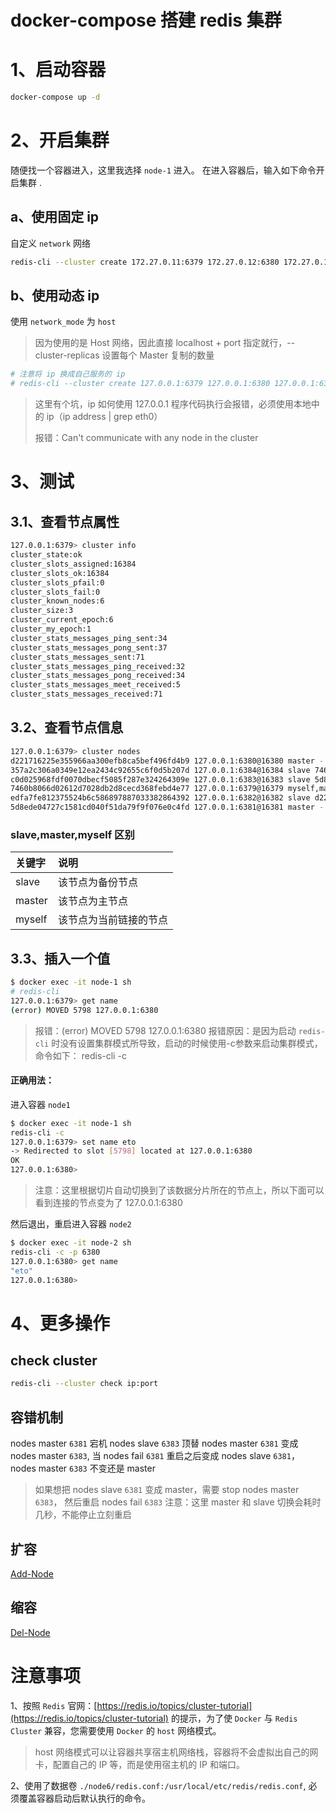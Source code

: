 # docker-compose 搭建 redis 集群

# 1、启动容器

```bash
docker-compose up -d
```

# 2、开启集群

随便找一个容器进入，这里我选择 `node-1` 进入。 在进入容器后，输入如下命令开启集群 .

## a、使用固定 ip

自定义 `network` 网络

```bash
redis-cli --cluster create 172.27.0.11:6379 172.27.0.12:6380 172.27.0.13:6381 172.27.0.14:6382 172.27.0.15:6383 172.27.0.16:6384 --cluster-replicas 1
```

## b、使用动态 ip 

使用 `network_mode` 为 `host`

> 因为使用的是 Host 网络，因此直接 localhost + port 指定就行，--cluster-replicas 设置每个 Master 复制的数量

```bash
# 注意将 ip 换成自己服务的 ip
# redis-cli --cluster create 127.0.0.1:6379 127.0.0.1:6380 127.0.0.1:6381 127.0.0.1:6382 127.0.0.1:6383 127.0.0.1:6384 --cluster-replicas 1
```

> 这里有个坑，ip 如何使用 127.0.0.1 程序代码执行会报错，必须使用本地中的 ip（ip address | grep eth0）
> 
> 报错：Can't communicate with any node in the cluster

# 3、测试

## 3.1、查看节点属性

```bash
127.0.0.1:6379> cluster info
cluster_state:ok
cluster_slots_assigned:16384
cluster_slots_ok:16384
cluster_slots_pfail:0
cluster_slots_fail:0
cluster_known_nodes:6
cluster_size:3
cluster_current_epoch:6
cluster_my_epoch:1
cluster_stats_messages_ping_sent:34
cluster_stats_messages_pong_sent:37
cluster_stats_messages_sent:71
cluster_stats_messages_ping_received:32
cluster_stats_messages_pong_received:34
cluster_stats_messages_meet_received:5
cluster_stats_messages_received:71
```

## 3.2、查看节点信息

```bash
127.0.0.1:6379> cluster nodes
d221716225e355966aa300efb8ca5bef496fd4b9 127.0.0.1:6380@16380 master - 0 1668232069546 2 connected 5461-10922
357a2c306a0349e12ea2434c92655c6f0d5b207d 127.0.0.1:6384@16384 slave 7460b8066d02612d7028db2d8cecd368febd4e77 0 1668232069000 1 connected
c0d025968fdf0070dbecf5085f287e324264309e 127.0.0.1:6383@16383 slave 5d8ede04727c1581cd040f51da79f9f076e0c4fd 0 1668232070709 3 connected
7460b8066d02612d7028db2d8cecd368febd4e77 127.0.0.1:6379@16379 myself,master - 0 1668232069000 1 connected 0-5460
edfa7fe812375524b6c586897887033382864392 127.0.0.1:6382@16382 slave d221716225e355966aa300efb8ca5bef496fd4b9 0 1668232070000 2 connected
5d8ede04727c1581cd040f51da79f9f076e0c4fd 127.0.0.1:6381@16381 master - 0 1668232069647 3 connected 10923-16383
```

### slave,master,myself 区别

|关键字|说明| 
|:-|:-| 
|slave|该节点为备份节点| 
|master|该节点为主节点|
|myself|该节点为当前链接的节点|

## 3.3、插入一个值

```bash
$ docker exec -it node-1 sh
# redis-cli
127.0.0.1:6379> get name
(error) MOVED 5798 127.0.0.1:6380
```

> 报错：(error) MOVED 5798 127.0.0.1:6380
> 报错原因：是因为启动 `redis-cli` 时没有设置集群模式所导致，启动的时候使用-c参数来启动集群模式，命令如下：
> redis-cli -c

#### 正确用法：

进入容器 `node1`

```bash
$ docker exec -it node-1 sh
redis-cli -c
127.0.0.1:6379> set name eto
-> Redirected to slot [5798] located at 127.0.0.1:6380
OK
127.0.0.1:6380>
```
> 注意：这里根据切片自动切换到了该数据分片所在的节点上，所以下面可以看到连接的节点变为了 127.0.0.1:6380

然后退出，重启进入容器 `node2`

```bash
$ docker exec -it node-2 sh
redis-cli -c -p 6380
127.0.0.1:6380> get name
"eto"
127.0.0.1:6380>
```

# 4、更多操作

## check cluster

```bash
redis-cli --cluster check ip:port
```

## 容错机制

nodes master `6381` 宕机 nodes slave `6383` 顶替 nodes master `6381` 变成 nodes master `6383`, 
当 nodes fail `6381` 重启之后变成 nodes slave `6381`， nodes master `6383` 不变还是 master  

> 如果想把 nodes slave `6381` 变成 master，需要 stop nodes master `6383`， 然后重启 nodes fail `6383`
> 注意：这里 master 和 slave 切换会耗时几秒，不能停止立刻重启

## 扩容

[Add-Node](./ADD-NODE.md)

## 缩容

[Del-Node](./DEL-NODE.md)

# 注意事项

1、按照 `Redis` 官网：[https://redis.io/topics/cluster-tutorial](https://redis.io/topics/cluster-tutorial) 的提示，为了使 `Docker` 与 `Redis Cluster` 兼容，您需要使用 `Docker` 的 `host` 网络模式。

> host 网络模式可以让容器共享宿主机网络栈，容器将不会虚拟出自己的网卡，配置自己的 IP 等，而是使用宿主机的 IP 和端口。

2、使用了数据卷 `./node6/redis.conf:/usr/local/etc/redis/redis.conf`, 必须覆盖容器启动后默认执行的命令。
